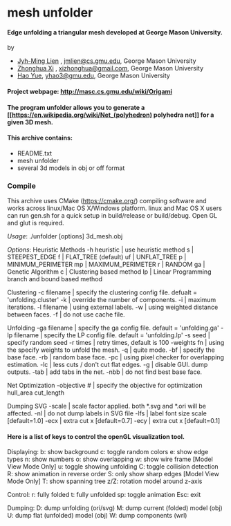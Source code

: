 # mesh unfolder

#### Edge unfolding a triangular mesh developed at George Mason University.

by 
- [Jyh-Ming Lien](https://cs.gmu.edu/~jmlien) , jmlien@cs.gmu.edu, George Mason University
- [Zhonghua Xi](http://masc.cs.gmu.edu/wiki/ZhonghuaXi) , xizhonghua@gmail.com, George Mason University
- [Hao Yue](http://masc.cs.gmu.edu/wiki/YueHao), yhao3@gmu.edu, George Mason University

#### Project webpage: http://masc.cs.gmu.edu/wiki/Origami

#### The program unfolder allows you to generate a [[https://en.wikipedia.org/wiki/Net_(polyhedron) polyhedra net]] for a given 3D mesh.

#### This archive contains:

- README.txt
- mesh unfolder
- several 3d models in obj or off format

### Compile ###
This archive uses CMake (https://cmake.org/) compiling software and works across linux/Mac OS X/Windows platform.
linux and Mac OS X users can run gen.sh for a quick setup in build/release or build/debug.
Open GL and glut is required.

*Usage*:
./unfolder [options] 3d_mesh.obj

*Options*:
Heuristic Methods
  -h heuristic | use heuristic method
      s        | STEEPEST_EDGE
      f        | FLAT_TREE (default)
     uf        | UNFLAT_TREE
      p        | MINIMUM_PERIMETER
     mp        | MAXIMUM_PERIMETER
      r        | RANDOM
     ga        | Genetic Algorithm
      c        | Clustering based method
     lp        | Linear Programming branch and bound based method

Clustering
  -c filename  | specify the clustering config file. defualt = 'unfolding.cluster'
  -k           | override the number of components.
  -i           | maximum iterations.
  -l filename  | using external labels.
  -w           | using weighted distance between faces.
  -f           | do not use cache file.

Unfolding
  -ga filename | specify the ga config file. default = 'unfolding.ga'
  -lp filename | specify the LP config file. default = 'unfolding.lp'
  -s seed      | specify random seed
  -r times     | retry times, default is 100
  -weights fn  | using the specify weights to unfold the mesh.
  -q           | quite mode.
  -bf          | specify the base face.
  -rb          | random base face.
  -pc          | using pixel checker for overlapping estimation.
  -lc          | less cuts / don't cut flat edges.
  -g           | disable GUI. dump outputs.
  -tab         | add tabs in the net.
  -nbb         | do not find best base face.

Net Optimization
  -objective # | specify the objective for optimization
     hull_area
     cut_length

Dumping SVG
  -scale       | scale factor applied. both *.svg and *.ori will be affected.
  -nl          | do not dump labels in SVG file
  -lfs         | label font size scale [default=1.0]
  -ecx         | extra cut x [default=0.7]
  -ecy         | extra cut x [default=0.1]

#### Here is a list of keys to control the openGL visualization tool.

Displaying:
  b: show background
  c: toggle random colors
  e: show edge types
  n: show numbers
  o: show overlapping
  w: show wire frame [Model View Mode Only]
  u: toggle showing unfolding
  C: toggle collision detection
  R: show animation in reverse order
  S: only show sharp edges [Model View Mode Only]
  T: show spanning tree
z/Z: rotation model around z-axis

Control:
  r: fully folded
  t: fully unfolded
 sp: toggle animation
Esc: exit

Dumping:
  D: dump unfolding (ori/svg)
  M: dump current (folded) model (obj)
  U: dump flat (unfolded) model (obj)
  W: dump components (wrl)
